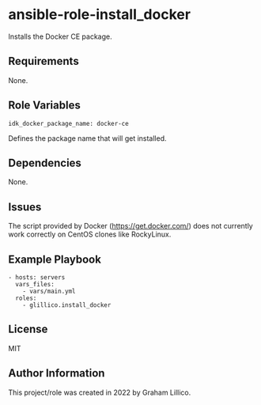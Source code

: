 # ansible-role-install_docker

Installs the Docker CE package.

## Requirements

None.

## Role Variables

    idk_docker_package_name: docker-ce

Defines the package name that will get installed.

## Dependencies

None.

## Issues

The script provided by Docker (https://get.docker.com/) does not currently work correctly on CentOS clones like RockyLinux. 

## Example Playbook

    - hosts: servers
      vars_files:
        - vars/main.yml
      roles:
        - glillico.install_docker

## License

MIT

## Author Information

This project/role was created in 2022 by Graham Lillico.
